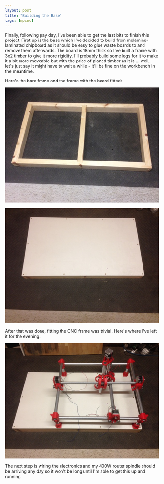 ```yaml
---
layout: post
title: "Building the Base"
tags: [mpcnc]
---
```


Finally, following pay day, I've been able to get the last bits to finish this project.  First up is the base which I've decided to build from melamine-laminated chipboard as it should be easy to glue waste boards to and remove them afterwards.  The board is 18mm thick so I've built a frame with 3x2 timber to give it more rigidity.  I'll probably build some legs for it to make it a bit more moveable but with the price of planed timber as it is ... well, let's just say it might have to wait a while - it'll be fine on the workbench in the meantime.

Here's the bare frame and the frame with the board fitted:

![](/images/mpcnc/IMG_0087.tn.jpg)

![](/images/mpcnc/IMG_0088.tn.jpg)

After that was done, fitting the CNC frame was trivial.  Here's where I've left it for the evening:

![](/images/mpcnc/IMG_0089.tn.jpg)

The next step is wiring the electronics and my 400W router spindle should be arriving any day so it won't be long until I'm able to get this up and running.
